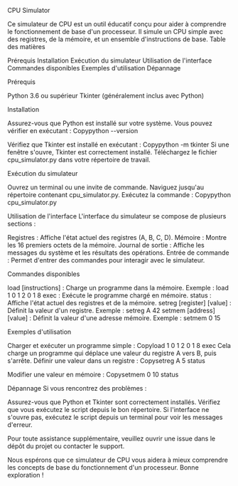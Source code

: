 CPU Simulator


Ce simulateur de CPU est un outil éducatif conçu pour aider à comprendre le fonctionnement de base d'un processeur. Il simule un CPU simple avec des registres, de la mémoire, et un ensemble d'instructions de base.
Table des matières

Prérequis
Installation
Exécution du simulateur
Utilisation de l'interface
Commandes disponibles
Exemples d'utilisation
Dépannage

Prérequis

Python 3.6 ou supérieur
Tkinter (généralement inclus avec Python)

Installation

Assurez-vous que Python est installé sur votre système. Vous pouvez vérifier en exécutant :
Copypython --version

Vérifiez que Tkinter est installé en exécutant :
Copypython -m tkinter
Si une fenêtre s'ouvre, Tkinter est correctement installé.
Téléchargez le fichier cpu_simulator.py dans votre répertoire de travail.

Exécution du simulateur

Ouvrez un terminal ou une invite de commande.
Naviguez jusqu'au répertoire contenant cpu_simulator.py.
Exécutez la commande :
Copypython cpu_simulator.py


Utilisation de l'interface
L'interface du simulateur se compose de plusieurs sections :

Registres : Affiche l'état actuel des registres (A, B, C, D).
Mémoire : Montre les 16 premiers octets de la mémoire.
Journal de sortie : Affiche les messages du système et les résultats des opérations.
Entrée de commande : Permet d'entrer des commandes pour interagir avec le simulateur.

Commandes disponibles

load [instructions] : Charge un programme dans la mémoire.
Exemple : load 1 0 1 2 0 1 8
exec : Exécute le programme chargé en mémoire.
status : Affiche l'état actuel des registres et de la mémoire.
setreg [register] [value] : Définit la valeur d'un registre.
Exemple : setreg A 42
setmem [address] [value] : Définit la valeur d'une adresse mémoire.
Exemple : setmem 0 15

Exemples d'utilisation

Charger et exécuter un programme simple :
Copyload 1 0 1 2 0 1 8
exec
Cela charge un programme qui déplace une valeur du registre A vers B, puis s'arrête.
Définir une valeur dans un registre :
Copysetreg A 5
status

Modifier une valeur en mémoire :
Copysetmem 0 10
status


Dépannage
Si vous rencontrez des problèmes :

Assurez-vous que Python et Tkinter sont correctement installés.
Vérifiez que vous exécutez le script depuis le bon répertoire.
Si l'interface ne s'ouvre pas, exécutez le script depuis un terminal pour voir les messages d'erreur.

Pour toute assistance supplémentaire, veuillez ouvrir une issue dans le dépôt du projet ou contacter le support.

Nous espérons que ce simulateur de CPU vous aidera à mieux comprendre les concepts de base du fonctionnement d'un processeur. Bonne exploration !